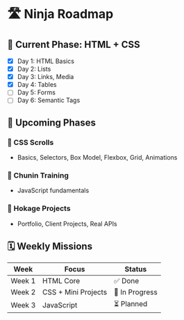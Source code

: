 # 🛣️ Ninja Roadmap

## 🔰 Current Phase: HTML + CSS

- [x] Day 1: HTML Basics
- [x] Day 2: Lists
- [x] Day 3: Links, Media
- [x] Day 4: Tables
- [ ] Day 5: Forms
- [ ] Day 6: Semantic Tags

## 🎯 Upcoming Phases

### 🔸 CSS Scrolls
- Basics, Selectors, Box Model, Flexbox, Grid, Animations

### 🔸 Chunin Training
- JavaScript fundamentals

### 🔸 Hokage Projects
- Portfolio, Client Projects, Real APIs

## 🗓️ Weekly Missions
| Week | Focus | Status |
|------|-------|--------|
| Week 1 | HTML Core | ✅ Done |
| Week 2 | CSS + Mini Projects | 🔄 In Progress |
| Week 3 | JavaScript | ⏳ Planned |
